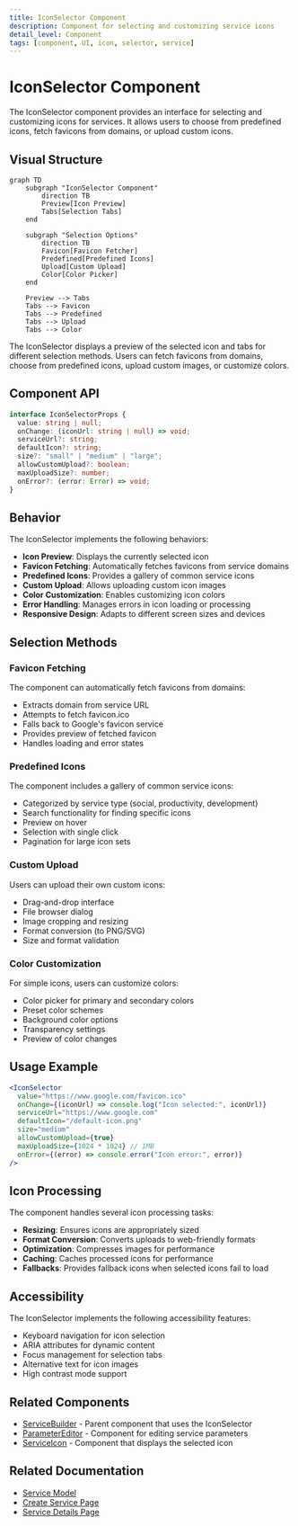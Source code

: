 ```yaml
---
title: IconSelector Component
description: Component for selecting and customizing service icons
detail_level: Component
tags: [component, UI, icon, selector, service]
---
```


# IconSelector Component

The IconSelector component provides an interface for selecting and customizing icons for services. It allows users to choose from predefined icons, fetch favicons from domains, or upload custom icons.

## Visual Structure

```mermaid
graph TD
    subgraph "IconSelector Component"
        direction TB
        Preview[Icon Preview]
        Tabs[Selection Tabs]
    end

    subgraph "Selection Options"
        direction TB
        Favicon[Favicon Fetcher]
        Predefined[Predefined Icons]
        Upload[Custom Upload]
        Color[Color Picker]
    end

    Preview --> Tabs
    Tabs --> Favicon
    Tabs --> Predefined
    Tabs --> Upload
    Tabs --> Color
```

The IconSelector displays a preview of the selected icon and tabs for different selection methods. Users can fetch favicons from domains, choose from predefined icons, upload custom images, or customize colors.

## Component API

```typescript
interface IconSelectorProps {
  value: string | null;
  onChange: (iconUrl: string | null) => void;
  serviceUrl?: string;
  defaultIcon?: string;
  size?: "small" | "medium" | "large";
  allowCustomUpload?: boolean;
  maxUploadSize?: number;
  onError?: (error: Error) => void;
}
```

## Behavior

The IconSelector implements the following behaviors:

- **Icon Preview**: Displays the currently selected icon
- **Favicon Fetching**: Automatically fetches favicons from service domains
- **Predefined Icons**: Provides a gallery of common service icons
- **Custom Upload**: Allows uploading custom icon images
- **Color Customization**: Enables customizing icon colors
- **Error Handling**: Manages errors in icon loading or processing
- **Responsive Design**: Adapts to different screen sizes and devices

## Selection Methods

### Favicon Fetching

The component can automatically fetch favicons from domains:

- Extracts domain from service URL
- Attempts to fetch favicon.ico
- Falls back to Google's favicon service
- Provides preview of fetched favicon
- Handles loading and error states

### Predefined Icons

The component includes a gallery of common service icons:

- Categorized by service type (social, productivity, development)
- Search functionality for finding specific icons
- Preview on hover
- Selection with single click
- Pagination for large icon sets

### Custom Upload

Users can upload their own custom icons:

- Drag-and-drop interface
- File browser dialog
- Image cropping and resizing
- Format conversion (to PNG/SVG)
- Size and format validation

### Color Customization

For simple icons, users can customize colors:

- Color picker for primary and secondary colors
- Preset color schemes
- Background color options
- Transparency settings
- Preview of color changes

## Usage Example

```jsx
<IconSelector
  value="https://www.google.com/favicon.ico"
  onChange={(iconUrl) => console.log("Icon selected:", iconUrl)}
  serviceUrl="https://www.google.com"
  defaultIcon="/default-icon.png"
  size="medium"
  allowCustomUpload={true}
  maxUploadSize={1024 * 1024} // 1MB
  onError={(error) => console.error("Icon error:", error)}
/>
```

## Icon Processing

The component handles several icon processing tasks:

- **Resizing**: Ensures icons are appropriately sized
- **Format Conversion**: Converts uploads to web-friendly formats
- **Optimization**: Compresses images for performance
- **Caching**: Caches processed icons for performance
- **Fallbacks**: Provides fallback icons when selected icons fail to load

## Accessibility

The IconSelector implements the following accessibility features:

- Keyboard navigation for icon selection
- ARIA attributes for dynamic content
- Focus management for selection tabs
- Alternative text for icon images
- High contrast mode support

## Related Components

- [ServiceBuilder](ServiceBuilder.md) - Parent component that uses the IconSelector
- [ParameterEditor](ParameterEditor.md) - Component for editing service parameters
- [ServiceIcon](ServiceIcon.md) - Component that displays the selected icon

## Related Documentation

- [Service Model](../models/service.md)
- [Create Service Page](../pages/create-service.md)
- [Service Details Page](../pages/service-details.md)
